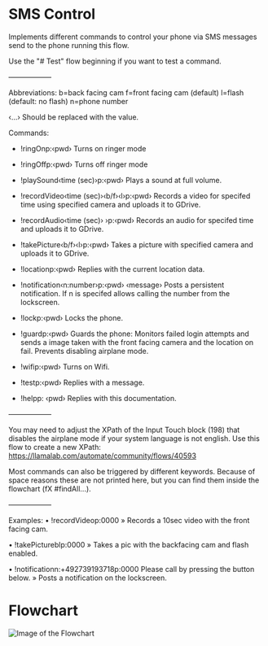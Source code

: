 # SMS Control
Implements different commands to control your phone via SMS messages send to the phone running this flow.

Use the "# Test" flow beginning if you want to test a command.

——————

Abbreviations:
b=back facing cam 
f=front facing cam (default)
l=flash (default: no flash)
n=phone number

‹...› Should be replaced with the value.

Commands:
- !ringOnp:‹pwd›
Turns on ringer mode

- !ringOffp:‹pwd›
Turns off ringer mode

- !playSound‹time (sec)›p:‹pwd›
Plays a sound at full volume.

- !recordVideo‹time (sec)›‹b/f›‹l›p:‹pwd›
Records a video for specifed time using specified camera and uploads it to GDrive.

- !recordAudio‹time (sec)›
›p:‹pwd›
Records an audio for specifed time and uploads it to GDrive.

- !takePicture‹b/f›‹l›p:‹pwd›
Takes a picture with specified camera and uploads it to GDrive.

- !locationp:‹pwd›
Replies with the current location data.

- !notification‹n:number›p:‹pwd› ‹message›
Posts a persistent notification. If n is specifed allows calling the number from the lockscreen.

- !lockp:‹pwd›
Locks the phone.

- !guardp:‹pwd›
Guards the phone: Monitors failed login attempts and sends a image taken with the front facing camera and the location on fail. Prevents disabling airplane mode. 

- !wifip:‹pwd›
Turns on Wifi.

- !testp:‹pwd›
Replies with a message.

- !helpp: ‹pwd›
Replies with this documentation.

——————

You may need to adjust the XPath of the Input Touch block (198) that disables the airplane mode if your system language is not english.
Use this flow to create a new XPath: https://llamalab.com/automate/community/flows/40593

Most commands can also be triggered by different keywords. Because of space reasons these are not printed here, but you can find them inside the flowchart (fX #findAll...).

——————

Examples:
• !recordVideop:0000
» Records a 10sec video with the front facing cam.

• !takePictureblp:0000
» Takes a pic with the backfacing cam and flash enabled.

• !notificationn:+492739193718p:0000 Please call by pressing the button below.
» Posts a notification on the lockscreen. 


# Flowchart
![Image of the Flowchart](SMS_control.png)